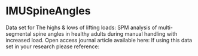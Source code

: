 # IMUSpineAngles
Data set for The highs &amp; lows of lifting loads: SPM analysis of multi-segmental spine angles in healthy adults during manual handling with increased load.
Open access journal article available here:
If using this data set in your research please reference:
